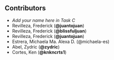 ## Contributors
- _Add your name here in Task C_
- Revilleza, Frederick (**@juantojuan**)
- Revilleza, Frederick (**@blissfuljuan**)
- Revilleza, Frederick (**@juantojuan**)
- Estrera, Michaela Ma. Alexa D. (@michaela-es)
- Abel, Zydric (**@zydric**)
- Cortes, Ken (**@knkncrts1**)